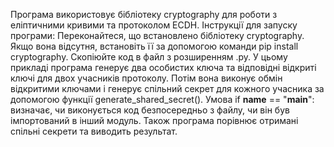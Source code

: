 Програма використовує бібліотеку cryptography для роботи з еліптичними кривими та протоколом ECDH.
Інструкції для запуску програми:
Переконайтеся, що встановлено бібліотеку cryptography. Якщо вона відсутня, встановіть її за допомогою команди pip install cryptography.
Скопіюйте код в файл з розширенням .py.
У цьому прикладі програма генерує два особистих ключа та відповідні відкриті ключі для двох учасників протоколу.
Потім вона виконує обмін відкритими ключами і генерує спільний секрет для кожного учасника за допомогою функції generate_shared_secret().
Умова if __name__ == "__main__": визначає, чи виконується код безпосередньо з файлу, чи він був імпортований в інший модуль.
Також програма порівнює отримані спільні секрети та виводить результат.
